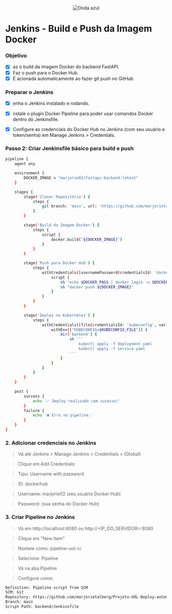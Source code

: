 <p align="center">
  <img src="https://capsule-render.vercel.app/api?type=waving&color=0000FF&height=120&section=header" alt="Onda azul" />
</p>

# Jenkins - Build e Push da Imagem Docker

### Objetivo
- [x] az o build da imagem Docker do backend FastAPI.
- [x] Faz o push para o Docker Hub.
- [x] É acionada automaticamente ao fazer git push no GitHub

 ### Preparar o Jenkins
- [x] enha o Jenkins instalado e rodando.
- [x] nstale o plugin Docker Pipeline para poder usar comandos Docker dentro do Jenkinsfile.
- [x] Configure as credenciais do Docker Hub no Jenkins (com seu usuário e token/senha) em Manage Jenkins > Credentials.


### Passo 2: Criar Jenkinsfile básico para build e push
```bash
pipeline {
    agent any

    environment {
        DOCKER_IMAGE = "marjorie02/fastapi-backend:latest"
    }

    stages {
        stage('Clonar Repositório') {
            steps {
                git branch: 'main', url: 'https://github.com/marjorietalberg/Projeto-UOL-Deploy-automatizado.git'
            }
        }

        stage('Build da Imagem Docker') {
            steps {
                script {
                    docker.build("${DOCKER_IMAGE}")
                }
            }
        }

        stage('Push para Docker Hub') {
            steps {
                withCredentials([usernamePassword(credentialsId: 'dockerhub', usernameVariable: 'DOCKER_USER', passwordVariable: 'DOCKER_PASS')]) {
                    script {
                        sh "echo $DOCKER_PASS | docker login -u $DOCKER_USER --password-stdin"
                        sh "docker push ${DOCKER_IMAGE}"
                    }
                }
            }
        }

        stage('Deploy no Kubernetes') {
            steps {
                withCredentials([file(credentialsId: 'kubeconfig', variable: 'KUBECONFIG_FILE')]) {
                    withEnv(["KUBECONFIG=$KUBECONFIG_FILE"]) {
                        dir('backend') {
                            sh '''
                                kubectl apply -f deployment.yaml
                                kubectl apply -f service.yaml
                            '''
                        }
                    }
                }
            }
        }
    }

    post {
        success {
            echo '✅ Deploy realizado com sucesso!'
        }
        failure {
            echo '❌ Erro no pipeline.'
        }
    }
}

```
###  2. Adicionar credenciais no Jenkins
> Vá até Jenkins > Manage Jenkins > Credentials > (Global)

> Clique em Add Credentials:

> Tipo: Username with password

> ID: dockerhub

> Username: marjorie02 (seu usuário Docker Hub)

> Password: (sua senha do Docker Hub)

 ### 3. Criar Pipeline no Jenkins
> Vá em http://localhost:8080 ou http://<IP_DO_SERVIDOR>:8080

> Clique em "New Item"

> Nomeie como: pipeline-uol-ci

> Selecione: Pipeline

> Vá na aba Pipeline

> Configure como:

```bash
Definition: Pipeline script from SCM
SCM: Git
Repository: https://github.com/marjorietalberg/Projeto-UOL-Deploy-automatizado.git
Branch: main
Script Path: backend/Jenkinsfile
```
